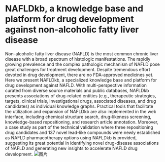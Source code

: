 # NAFLDkb, a knowledge base and platform for drug development against non-alcoholic fatty liver disease

Non-alcoholic fatty liver disease (NAFLD) is the most common chronic liver disease with a broad spectrum of histologic manifestations. The rapidly growing prevalence and the complex pathologic mechanism of NAFLD pose great challenges for treatment development. Despite tremendous effort devoted in drug development, there are no FDA-approved medicines yet. Here we present NAFLDkb, a specialized knowledge base and platform for drug development against NAFLD. With multi-perspective information curated from diverse source materials and public databases, NAFLDkb presents associations of drug-related entities (e.g., therapeutic strategies, targets, clinical trials, investigational drugs, associated diseases, and drug candidates) as individual knowledge graphs. Practical tools that facilitate the utilization and expansion of NAFLDkb are also implemented in the web interface, including chemical structure search, drug-likeness screening, knowledge-based repositioning, and research article annotation. Moreover, a case study as part of the technical validation where three repositioning drug candidates and 137 novel lead-like compounds were newly established as NAFLD pharmacotherapy options using NAFLDkb is provided, suggesting its great potential in identifying novel drug-disease associations of NAFLD and generating new insights to accelerate NAFLD drug development. 
![图片](https://user-images.githubusercontent.com/15136517/218362117-2a7347a2-5520-4e99-bb12-9da66ce29957.png)
